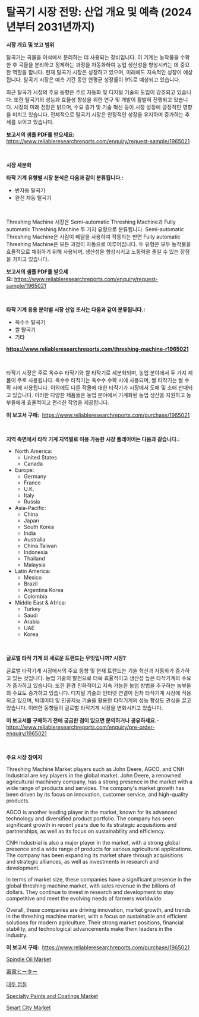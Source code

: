 <p><h1>탈곡기 시장 전망: 산업 개요 및 예측 (2024년부터 2031년까지)</h1></p><p><strong>시장 개요 및 보고 범위</strong></p>
<p><p>탈곡기는 곡물을 이삭에서 분리하는 데 사용되는 장비입니다. 이 기계는 농작물을 수확한 후 곡물을 분리하고 정제하는 과정을 자동화하여 농업 생산성을 향상시키는 데 중요한 역할을 합니다. 현재 탈곡기 시장은 성장하고 있으며, 미래에도 지속적인 성장이 예상됩니다. 탈곡기 시장은 예측 기간 동안 연평균 성장률이 9%로 예상되고 있습니다.</p><p>최근 탈곡기 시장의 주요 동향은 주로 자동화 및 디지털 기술의 도입이 강조되고 있습니다. 또한 탈곡기의 성능과 효율성 향상을 위한 연구 및 개발이 활발히 진행되고 있습니다. 시장의 미래 전망은 밝으며, 수요 증가 및 기술 혁신 등이 시장 성장에 긍정적인 영향을 미치고 있습니다. 전체적으로 탈곡기 시장은 안정적인 성장을 유지하며 증가하는 추세를 보이고 있습니다.</p></p>
<p><strong>보고서의 샘플 PDF를 받으세요:</strong> <a href="https://www.reliableresearchreports.com/enquiry/request-sample/1965021">https://www.reliableresearchreports.com/enquiry/request-sample/1965021</a></p>
<p>&nbsp;</p>
<p><strong>시장 세분화</strong></p>
<p><strong>타작 기계 유형별 시장 분석은 다음과 같이 분류됩니다.:</strong></p>
<p><ul><li>반자동 탈곡기</li><li>완전 자동 탈곡기</li></ul></p>
<p>&nbsp;</p>
<p><p>Threshing Machine 시장은 Semi-automatic Threshing Machine과 Fully automatic Threshing Machine 두 가지 유형으로 분류됩니다. Semi-automatic Threshing Machine은 사람이 페달을 사용하여 작동하는 반면 Fully automatic Threshing Machine은 모든 과정이 자동으로 이루어집니다. 두 유형은 모두 농작물을 효율적으로 채취하기 위해 사용되며, 생산성을 향상시키고 노동력을 줄일 수 있는 장점을 가지고 있습니다.</p></p>
<p><strong>보고서의 샘플 PDF를 받으세요:</strong>&nbsp;<a href="https://www.reliableresearchreports.com/enquiry/request-sample/1965021">https://www.reliableresearchreports.com/enquiry/request-sample/1965021</a></p>
<p>&nbsp;</p>
<p><strong> 타작 기계 응용 분야별 시장 산업 조사는 다음과 같이 분류됩니다.:</strong></p>
<p><ul><li>옥수수 탈곡기</li><li>쌀 탈곡기</li><li>기타</li></ul></p>
<p><strong><a href="https://www.reliableresearchreports.com/threshing-machine-r1965021">https://www.reliableresearchreports.com/threshing-machine-r1965021</a></strong></p>
<p>&nbsp;</p>
<p><p>타작기 시장은 주로 옥수수 타작기와 쌀 타작기로 세분화되며, 농업 분야에서 두 가지 제품이 주로 사용됩니다. 옥수수 타작기는 옥수수 수확 시에 사용되며, 쌀 타작기는 쌀 수확 시에 사용됩니다. 이외에도 다른 작물에 대한 타작기가 시장에서 도매 및 소매 판매되고 있습니다. 이러한 다양한 제품들은 농업 분야에서 기계화된 농업 생산을 지원하고 농부들에게 효율적이고 편리한 작업을 제공합니다.</p></p>
<p><strong>이 보고서 구매:</strong>&nbsp; <a href="https://www.reliableresearchreports.com/purchase/1965021">https://www.reliableresearchreports.com/purchase/1965021</a></p>
<p>&nbsp;</p>
<p><strong>지역 측면에서 타작 기계 지역별로 이용 가능한 시장 플레이어는 다음과 같습니다.:</strong></p>
<p><ul>
    <li>
        North America:
        <ul>
            <li>United States</li>
            <li>Canada</li>
        </ul>
    </li>
    <li>
        Europe:
        <ul>
            <li>Germany</li>
            <li>France</li>
            <li>U.K.</li>
            <li>Italy</li>
            <li>Russia</li>
        </ul>
    </li>
    <li>
        Asia-Pacific:
        <ul>
            <li>China</li>
            <li>Japan</li>
            <li>South Korea</li>
            <li>India</li>
            <li>Australia</li>
            <li>China Taiwan</li>
            <li>Indonesia</li>
            <li>Thailand</li>
            <li>Malaysia</li>
        </ul>
    </li>
    <li>
        Latin America:
        <ul>
            <li>Mexico</li>
            <li>Brazil</li>
            <li>Argentina Korea</li>
            <li>Colombia</li>
        </ul>
    </li>
    <li>
        Middle East & Africa:
        <ul>
            <li>Turkey</li>
            <li>Saudi</li>
            <li>Arabia</li>
            <li>UAE</li>
            <li>Korea</li>
        </ul>
    </li>
    </ul></p>
<p>&nbsp;</p>
<p><strong>글로벌 타작 기계 의 새로운 트렌드는 무엇입니까? 시장?</strong></p>
<p><p>글로벌 타작기계 시장에서의 주요 동향 및 현재 트렌드는 기술 혁신과 자동화가 증가하고 있는 것입니다. 농업 기술의 발전으로 더욱 효율적이고 생산성 높은 타작기계의 수요가 증가하고 있습니다. 또한 환경 친화적이고 지속 가능한 농업 방법을 추구하는 농부들의 수요도 증가하고 있습니다. 디지털 기술과 인터넷 연결이 점차 타작기계 시장에 적용되고 있으며, 빅데이터 및 인공지능 기술을 활용한 타작기계의 성능 향상도 관심을 끌고 있습니다. 이러한 동향들이 글로벌 타작기계 시장을 변화시키고 있습니다.</p></p>
<p><strong>이 보고서를 구매하기 전에 궁금한 점이 있으면 문의하거나 공유하세요.</strong>- <a href="https://www.reliableresearchreports.com/enquiry/pre-order-enquiry/1965021">https://www.reliableresearchreports.com/enquiry/pre-order-enquiry/1965021</a></p>
<p>&nbsp;</p>
<p><strong>주요 시장 참여자</strong></p>
<p><p>Threshing Machine Market players such as John Deere, AGCO, and CNH Industrial are key players in the global market. John Deere, a renowned agricultural machinery company, has a strong presence in the market with a wide range of products and services. The company's market growth has been driven by its focus on innovation, customer service, and high-quality products.</p><p>AGCO is another leading player in the market, known for its advanced technology and diversified product portfolio. The company has seen significant growth in recent years due to its strategic acquisitions and partnerships, as well as its focus on sustainability and efficiency.</p><p>CNH Industrial is also a major player in the market, with a strong global presence and a wide range of products for various agricultural applications. The company has been expanding its market share through acquisitions and strategic alliances, as well as investments in research and development.</p><p>In terms of market size, these companies have a significant presence in the global threshing machine market, with sales revenue in the billions of dollars. They continue to invest in research and development to stay competitive and meet the evolving needs of farmers worldwide.</p><p>Overall, these companies are driving innovation, market growth, and trends in the threshing machine market, with a focus on sustainable and efficient solutions for modern agriculture. Their strong market positions, financial stability, and technological advancements make them leaders in the industry.</p></p>
<p><strong>이 보고서 구매:</strong>&nbsp;&nbsp;<a href="https://www.reliableresearchreports.com/purchase/1965021">https://www.reliableresearchreports.com/purchase/1965021</a></p>
<p><p><a href="https://issuu.com/reportprime-2/docs/spindle-oil-market-size-2030.pptx">Spindle Oil Market</a></p><p><a href="https://github.com/MosesSpinka1914/Market-Research-Report-List-1/blob/main/925343026224.md">蓄電ヒーター</a></p><p><a href="https://github.com/WilburKihn5676/Market-Research-Report-List-1/blob/main/476628024366.md">대두 껍질</a></p><p><a href="https://issuu.com/reportprime-2/docs/specialty-paints-and-coatings-market-size-2030.ppt">Specialty Paints and Coatings Market</a></p><p><a href="https://github.com/jj19131/Market-Research-Report-List-2/blob/main/smart-city-market.md">Smart City Market</a></p></p>